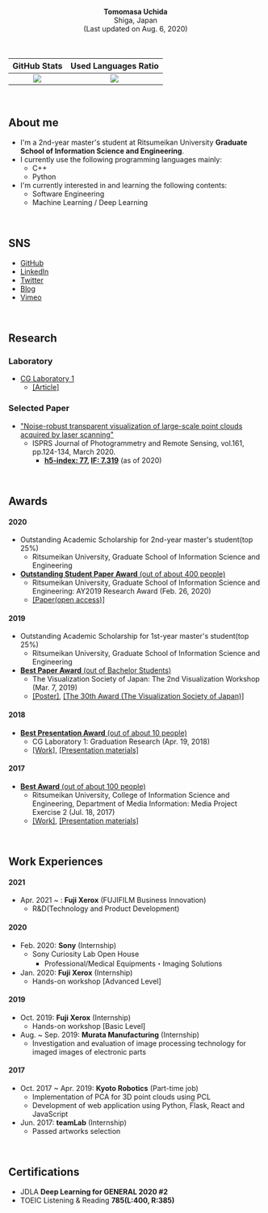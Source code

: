 <!-- ### Hi there 👋 -->

<p align="center">
  <b>Tomomasa Uchida</b><br>
  Shiga, Japan<br>
  (Last updated on Aug. 6, 2020)<br>
  <br>
  <br>
</p>

|GitHub Stats|Used Languages Ratio|
|:-:|:-:|
|![](https://github-readme-stats.vercel.app/api?username=tom-uchida&show_icons=true&theme=dark)|![](https://github-readme-stats.vercel.app/api/top-langs/?username=tom-uchida&theme=dark)|

<br>

## About me
- I'm a 2nd-year master's student at Ritsumeikan University <b>Graduate School of Information Science and Engineering</b>.
- I currently use the following programming languages mainly:
   - C++
   - Python
- I'm currently interested in and learning the following contents:
   - Software Engineering
   - Machine Learning / Deep Learning

<br>

## SNS
- [GitHub](https://github.com/tom-uchida)
- [LinkedIn](https://www.linkedin.com/in/tomomasa-uchida/)
- [Twitter](https://twitter.com/tomomasa_JP)
- [Blog](http://tom0930.hatenablog.com/)
- [Vimeo](https://vimeo.com/tomomasa)

<!-- |GitHub|LinkedIn|Twitter|Blog|Vimeo|
|:-:|:-:|:-:|:-:|:-:|
|[![GitHub](figures/SNS/GitHub.png)](https://github.com/tom-uchida)|[![LinkedIn](figures/SNS/LinkedIn.png)](https://www.linkedin.com/in/tomomasa-uchida/)|[![Twitter](figures/SNS/Twitter.png)](https://twitter.com/tomomasa_JP)|[![Blog](figures/SNS/hatenablog.png)](http://tom0930.hatenablog.com/)|[![Vimeo](figures/SNS/vimeo.png)](https://vimeo.com/tomomasa)| -->

<br>

## Research

<!-- 
### Gallery
|Cultural Assets|Shrine|Factory|Building|
|:-:|:-:|:-:|:-:|
|![funehoko](figures/Research/funehoko.png)|![haiden](figures/Research/haiden.png)|![factory](figures/Research/factory.png)|![kyojo](figures/Research/kyojo.png)| -->

### Laboratory
- [CG Laboratory 1](http://www.cg.is.ritsumei.ac.jp/index.html)
   - [[Article]](https://shiruto.jp/technology/1474/)

      
### Selected Paper
<!-- #### 2020 -->
- ["Noise-robust transparent visualization of large-scale point clouds acquired by laser scanning"](https://doi.org/10.1016/j.isprsjprs.2020.01.004)
   - ISPRS Journal of Photogrammetry and Remote Sensing, vol.161, pp.124-134, March 2020.
      - <b>[h5-index: 77](https://scholar.google.com/citations?hl=en&view_op=search_venues&vq=ISPRS+Journal+of+Photogrammetry&btnG=), [IF: 7.319](https://www.journals.elsevier.com/isprs-journal-of-photogrammetry-and-remote-sensing)</b> (as of 2020)

<!-- #### 2019
- ["High-quality Visualization of Large-Scale Noisy Point Clouds Acquired by 3D Scanning"](https://github.com/tom-uchida/Academic_Conference/blob/master/JSST2019/paper/jsst2019_tuchida.pdf)
   - The 38th JSST Annual International Conference on Simulation Technology (JSST2019)
   - New Well City Miyazaki, Miyazaki Prefecture, Japan, November 5-7 (November 6), 2019.
- ["確率的ノイズ透明化と輝度調整を用いた大規模3次元計測点群の高品質透視可視化"](https://github.com/tom-uchida/Academic_Conference/blob/master/VSJ2019/paper/VSJ2019_tuchida.pdf)
   - The Visualization Society of Japan, The 47th Visualization Information Symposium
   - Kyoto University, International Science Innovation Building, July 25-27 (July 26), 2019.
- ["レーザ計測によって取得された大規模３次元点群の自動ノイズ平滑化と高品質透視可視化"](https://github.com/tom-uchida/Academic_Conference/blob/master/The2ndVW/poster/The2ndVW_tuchida_master.jpg)
   - The 2nd Visualization Workshop
   - Tokyo City University, Yokohama Campus, March 7, 2019. -->

<br>

## Awards
#### 2020
- Outstanding Academic Scholarship for 2nd-year master's student(top 25%)
   - Ritsumeikan University, Graduate School of Information Science and Engineering
- [<b>Outstanding Student Paper Award</b> (out of about 400 people)](http://www.ritsumei.ac.jp/gsise/news/detail/?id=15)
   - Ritsumeikan University, Graduate School of Information Science and Engineering: AY2019 Research Award (Feb. 26, 2020)
   - [[Paper(open access)]](https://reader.elsevier.com/reader/sd/pii/S0924271620300046?token=9B55301CB5439EDA7ADA6E445FEA086D2774C2E03E10D7BFE163933F6AC6D8E0F5016F0E3497F2D2A89299F87DF1D6B3)

#### 2019
- Outstanding Academic Scholarship for 1st-year master's student(top 25%)
   - Ritsumeikan University, Graduate School of Information Science and Engineering
- [<b>Best Paper Award</b> (out of Bachelor Students)](https://drive.google.com/open?id=1DN2Skn5slFRlox-MshdRID4vSQW7gUCU)
   - The Visualization Society of Japan: The 2nd Visualization Workshop (Mar. 7, 2019)
   - [[Poster]](https://github.com/tom-uchida/Academic_Conference/blob/master/The2ndVW/poster/The2ndVW_tuchida_master.jpg), [[The 30th Award (The Visualization Society of Japan)]](https://www.vsj.jp/vsjinfo/recognition/recognition30.html)

#### 2018
- [<b>Best Presentation Award</b> (out of about 10 people)](https://drive.google.com/open?id=1_yxcxehQvErSbKJgf_N95U-HRNjQJX8v)
   - CG Laboratory 1: Graduation Research (Apr. 19, 2018)
   - [[Work]](https://vimeo.com/265704935), [[Presentation materials]](https://drive.google.com/file/d/17HP7KHVCLBtaaW1rJQej8O-hgrTZ-_nF/view)

#### 2017
<!-- - <b>Best Award</b> (out of about 10 groups)
   - Ritsumeikan University, College of Information Science and Engineering, Department of Media Information: Media informatics experiment 3 (Jul. 19, 2017)
   - [[Work]](https://vimeo.com/230357392) -->
- [<b>Best Award</b> (out of about 100 people)](https://drive.google.com/open?id=1-j5GEObt6aXAQBm3Bes6aAiEtYmnwYSR)
   - Ritsumeikan University, College of Information Science and Engineering, Department of Media Information: Media Project Exercise 2 (Jul. 18, 2017)
   - [[Work]](https://vimeo.com/219812457), [[Presentation materials]](https://drive.google.com/file/d/154nJanb5mgGKErlVtFTuWqUecOdZGjwn/view)

<br>

## Work Experiences
#### 2021
- Apr. 2021 ~ : <b>Fuji Xerox</b> (FUJIFILM Business Innovation)
   - R&D(Technology and Product Development)

#### 2020
- Feb. 2020: <b>Sony</b> (Internship)
   - Sony Curiosity Lab Open House
      - Professional/Medical Equipments・Imaging Solutions
- Jan. 2020: <b>Fuji Xerox</b> (Internship)
   - Hands-on workshop [Advanced Level]

#### 2019
- Oct. 2019: <b>Fuji Xerox</b> (Internship)
   - Hands-on workshop [Basic Level]
- Aug. ~ Sep. 2019: <b>Murata Manufacturing</b> (Internship)
   - Investigation and evaluation of image processing technology for imaged images of electronic parts

#### 2017
- Oct. 2017 ~ Apr. 2019: <b>Kyoto Robotics</b> (Part-time job)
   - Implementation of PCA for 3D point clouds using PCL
   - Development of web application using Python, Flask, React and JavaScript
- Jun. 2017: <b>teamLab</b> (Internship)
   - Passed artworks selection

<br>

## Certifications
- JDLA <b>Deep Learning for GENERAL 2020 #2</b>
- TOEIC Listening & Reading <b>785(L:400, R:385)</b>

<!-- **tom-uchida/tom-uchida** is a ✨ _special_ ✨ repository because its `README.md` (this file) appears on your GitHub profile.

Here are some ideas to get you started:

- 🔭 I’m currently working on ...
- 🌱 I’m currently learning ...
- 👯 I’m looking to collaborate on ...
- 🤔 I’m looking for help with ...
- 💬 Ask me about ...
- 📫 How to reach me: ...
- 😄 Pronouns: ...
- ⚡ Fun fact: ... -->
